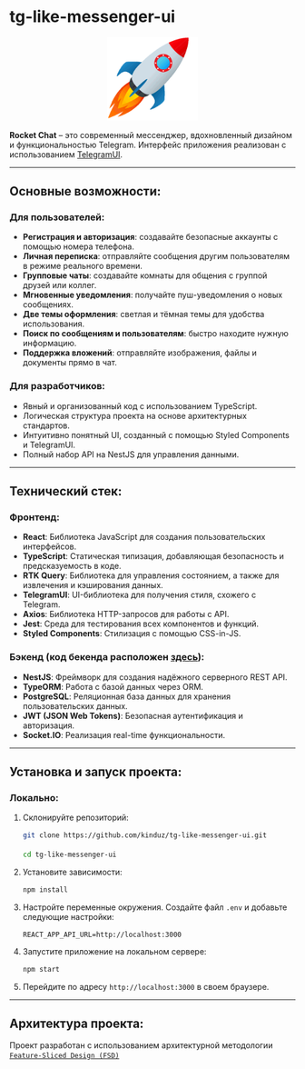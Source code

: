 # tg-like-messenger-ui

<p align="center">
  <img src="https://github.com/kinduz/tg-like-messenger-ui/blob/main/src/features/auth/assets/rocket_black.gif" alt="Rocket" width="160" />
</p>

**Rocket Chat** – это современный мессенджер, вдохновленный дизайном и функциональностью Telegram. Интерфейс приложения реализован с использованием [TelegramUI](https://tgui.xelene.me/?path=/docs/getting-started--documentation).

---

## Основные возможности:

### Для пользователей:
- **Регистрация и авторизация**: создавайте безопасные аккаунты с помощью номера телефона.
- **Личная переписка**: отправляйте сообщения другим пользователям в режиме реального времени.
- **Групповые чаты**: создавайте комнаты для общения с группой друзей или коллег.
- **Мгновенные уведомления**: получайте пуш-уведомления о новых сообщениях.
- **Две темы оформления**: светлая и тёмная темы для удобства использования.
- **Поиск по сообщениям и пользователям**: быстро находите нужную информацию.
- **Поддержка вложений**: отправляйте изображения, файлы и документы прямо в чат.

### Для разработчиков:
- Явный и организованный код с использованием TypeScript.
- Логическая структура проекта на основе архитектурных стандартов.
- Интуитивно понятный UI, созданный с помощью Styled Components и TelegramUI.
- Полный набор API на NestJS для управления данными.

---

## Технический стек:

### Фронтенд:
- **React**: Библиотека JavaScript для создания пользовательских интерфейсов.
- **TypeScript**: Статическая типизация, добавляющая безопасность и предсказуемость в коде.
- **RTK Query**: Библиотека для управления состоянием, а также для извлечения и кэширования данных.
- **TelegramUI**: UI-библиотека для получения стиля, схожего с Telegram.
- **Axios**: Библиотека HTTP-запросов для работы с API.
- **Jest**: Среда для тестирования всех компонентов и функций.
- **Styled Components**: Стилизация с помощью CSS-in-JS.

### Бэкенд (код бекенда расположен [здесь](https://github.com/kinduz/tg-like-messenger-backend)):
- **NestJS**: Фреймворк для создания надёжного серверного REST API.
- **TypeORM**: Работа с базой данных через ORM.
- **PostgreSQL**: Реляционная база данных для хранения пользовательских данных.
- **JWT (JSON Web Tokens)**: Безопасная аутентификация и авторизация.
- **Socket.IO**: Реализация real-time функциональности.

- ---

## Установка и запуск проекта:

### Локально:
1. Склонируйте репозиторий:
   ```bash
   git clone https://github.com/kinduz/tg-like-messenger-ui.git
   
   cd tg-like-messenger-ui
   ```

2. Установите зависимости:
   ```bash
   npm install
   ```

3. Настройте переменные окружения. Создайте файл `.env` и добавьте следующие настройки:
   ```
   REACT_APP_API_URL=http://localhost:3000
   ```

4. Запустите приложение на локальном сервере:
   ```bash
   npm start
   ```

5. Перейдите по адресу `http://localhost:3000` в своем браузере.

---

## Архитектура проекта:

Проект разработан с использованием архитектурной методологии [``Feature-Sliced Design (FSD)``](https://feature-sliced.design/ru/docs/get-started/overview)
